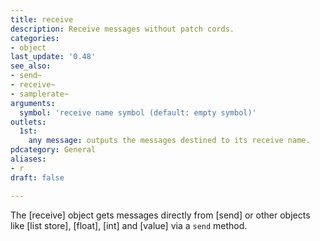 ```yaml
---
title: receive
description: Receive messages without patch cords.
categories:
- object
last_update: '0.48'
see_also:
- send~
- receive~
- samplerate~
arguments:
  symbol: 'receive name symbol (default: empty symbol)'
outlets:
  1st:
    any message: outputs the messages destined to its receive name.
pdcategory: General
aliases:
- r
draft: false

---
```

The [receive] object gets messages directly from [send] or other objects like [list store], [float], [int] and [value] via a `send` method.
